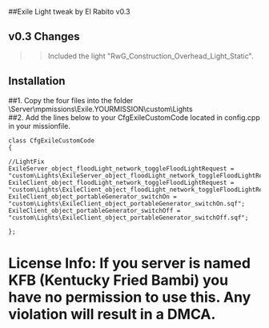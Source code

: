 ##Exile Light tweak by El Rabito v0.3

## v0.3 Changes
>> Included the light "RwG_Construction_Overhead_Light_Static".


## Installation
##1. Copy the four files into the folder \Server\mpmissions\Exile.YOURMISSION\custom\Lights\
##2. Add the lines below to your CfgExileCustomCode located in config.cpp in your missionfile. 


	class CfgExileCustomCode 
	{
	
	//LightFix
	ExileServer_object_floodLight_network_toggleFloodLightRequest = "custom\Lights\ExileServer_object_floodLight_network_toggleFloodLightRequest.sqf";
	ExileClient_object_floodLight_network_toggleFloodLightRequest = "custom\Lights\ExileClient_object_floodLight_network_toggleFloodLightRequest.sqf";
	ExileClient_object_portableGenerator_switchOn = "custom\Lights\ExileClient_object_portableGenerator_switchOn.sqf";
	ExileClient_object_portableGenerator_switchOff = "custom\Lights\ExileClient_object_portableGenerator_switchOff.sqf";
	
	};
	


# License Info: If you server is named KFB (Kentucky Fried Bambi) you have no permission to use this. Any violation will result in a DMCA.
